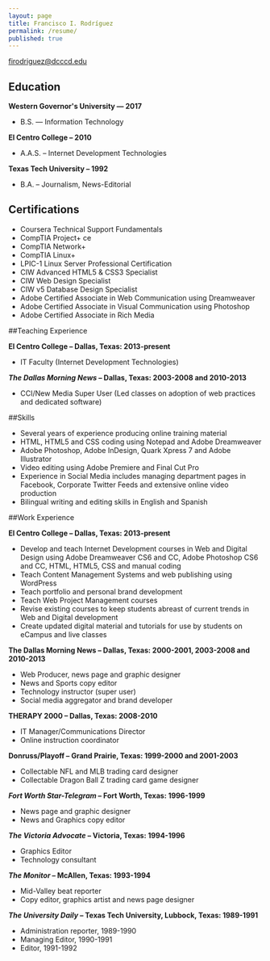 ```yaml
---
layout: page
title: Francisco I. Rodríguez
permalink: /resume/
published: true
---
```

firodriguez@dcccd.edu

## Education
**Western Governor's University — 2017**

- B.S. — Information Technology

**El Centro College – 2010**

- A.A.S. – Internet Development Technologies

**Texas Tech University – 1992**

- B.A. – Journalism, News-Editorial

## Certifications
- Coursera Technical Support Fundamentals
- CompTIA Project+ ce
- CompTIA Network+
- CompTIA Linux+
- LPIC-1 Linux Server Professional Certification
- CIW Advanced HTML5 & CSS3 Specialist
- CIW Web Design Specialist
- CIW v5 Database Design Specialist
- Adobe Certified Associate in Web Communication using Dreamweaver
- Adobe Certified Associate in Visual Communication using Photoshop
- Adobe Certified Associate in Rich Media

##Teaching Experience

**El Centro College – Dallas, Texas: 2013-present**

- IT Faculty (Internet Development Technologies)

**_The Dallas Morning News_ – Dallas, Texas: 2003-2008 and 2010-2013**

- CCI/New Media Super User (Led classes on adoption of web practices and dedicated software)

##Skills

- Several years of experience producing online training material
- HTML, HTML5 and CSS coding using Notepad and Adobe Dreamweaver
- Adobe Photoshop, Adobe InDesign, Quark Xpress 7 and Adobe Illustrator
- Video editing using Adobe Premiere and Final Cut Pro
- Experience in Social Media includes managing department pages in Facebook, Corporate Twitter Feeds and extensive online video production
- Bilingual writing and editing skills in English and Spanish

##Work Experience

**El Centro College – Dallas, Texas: 2013-present**

- Develop and teach Internet Development courses in Web and Digital Design using Adobe Dreamweaver CS6 and CC, Adobe Photoshop CS6 and CC, HTML, HTML5, CSS and manual coding
- Teach Content Management Systems and web publishing using WordPress
- Teach portfolio and personal brand development
- Teach Web Project Management courses
- Revise existing courses to keep students abreast of current trends in Web and Digital development
- Create updated digital material and tutorials for use by students on eCampus and live classes

**The Dallas Morning News – Dallas, Texas: 2000-2001, 2003-2008 and 2010-2013**

- Web Producer, news page and graphic designer
- News and Sports copy editor
- Technology instructor (super user) 
- Social media aggregator and brand developer

**THERAPY 2000 – Dallas, Texas: 2008-2010**

- IT Manager/Communications Director
- Online instruction coordinator

**Donruss/Playoff – Grand Prairie, Texas: 1999-2000 and 2001-2003**

- Collectable NFL and MLB trading card designer
- Collectable Dragon Ball Z trading card game designer

**_Fort Worth Star-Telegram_ – Fort Worth, Texas: 1996-1999**

- News page and graphic designer
- News and Graphics copy editor

**_The Victoria Advocate_ – Victoria, Texas: 1994-1996**

- Graphics Editor
- Technology consultant

**_The Monitor_ – McAllen, Texas: 1993-1994**

- Mid-Valley beat reporter
- Copy editor, graphics artist and news page designer

**_The University Daily_ – Texas Tech University, Lubbock, Texas: 1989-1991**

- Administration reporter, 1989-1990
- Managing Editor, 1990-1991
- Editor, 1991-1992
